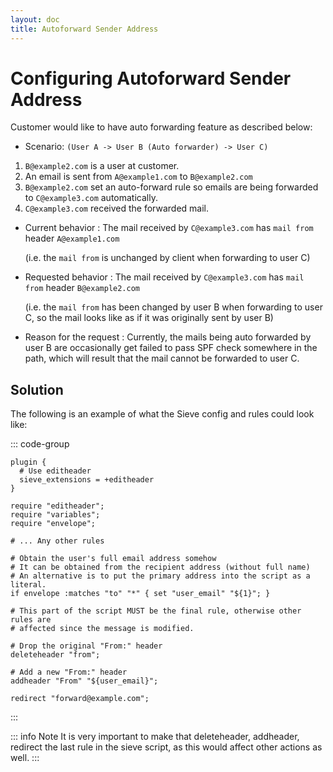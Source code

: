 ```yaml
---
layout: doc
title: Autoforward Sender Address
---
```


# Configuring Autoforward Sender Address

Customer would like to have auto forwarding feature as described below:

* Scenario: `(User A -> User B (Auto forwarder) -> User C)`

1. `B@example2.com` is a user at customer.
2. An email is sent from `A@example1.com` to `B@example2.com`
3. `B@example2.com` set an auto-forward rule so emails are being forwarded to
   `C@example3.com` automatically.
4. `C@example3.com` received the forwarded mail.

* Current behavior
:   The mail received by `C@example3.com` has `mail from` header
    `A@example1.com`

    (i.e. the `mail from` is unchanged by client when forwarding to user C)

* Requested behavior
:   The mail received by `C@example3.com` has `mail from` header
    `B@example2.com`

    (i.e. the `mail from` has been changed by user B when forwarding to
    user C, so the mail looks like as if it was originally sent by user B)

* Reason for the request
:   Currently, the mails being auto forwarded  by user B are occasionally get
    failed to pass SPF check somewhere in the path, which will result that the
    mail cannot be forwarded to user C.

## Solution

The following is an example of what the Sieve config and rules could look
like:

::: code-group
```[dovecot.conf]
plugin {
  # Use editheader
  sieve_extensions = +editheader
}
```

```[Sieve Rule]
require "editheader";
require "variables";
require "envelope";

# ... Any other rules

# Obtain the user's full email address somehow
# It can be obtained from the recipient address (without full name)
# An alternative is to put the primary address into the script as a literal.
if envelope :matches "to" "*" { set "user_email" "${1}"; }

# This part of the script MUST be the final rule, otherwise other rules are
# affected since the message is modified.

# Drop the original "From:" header
deleteheader "from";

# Add a new "From:" header
addheader "From" "${user_email}";

redirect "forward@example.com";
```
:::

::: info Note
It is very important to make that deleteheader, addheader, redirect the last
rule in the sieve script, as this would affect other actions as well.
:::
